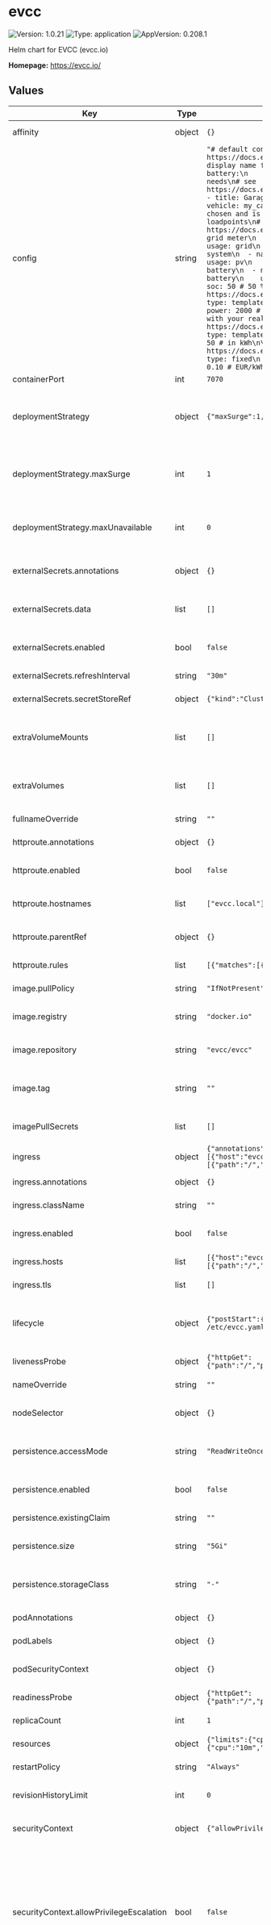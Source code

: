 # evcc

![Version: 1.0.21](https://img.shields.io/badge/Version-1.0.21-informational?style=flat-square) ![Type: application](https://img.shields.io/badge/Type-application-informational?style=flat-square) ![AppVersion: 0.208.1](https://img.shields.io/badge/AppVersion-0.208.1-informational?style=flat-square)

Helm chart for EVCC (evcc.io)

**Homepage:** <https://evcc.io/>

## Values

| Key | Type | Default | Description |
|-----|------|---------|-------------|
| affinity | object | `{}` | Affinity to use for the deployment |
| config | string | `"# default configuration, see: https://docs.evcc.io/en/docs/reference/configuration\nsite:\n  title: Home # display name for UI\n  meters:\n    grid: my_grid\n    pv:\n      - my_pv\n    battery:\n      - my_battery\n\n# define your loadpoints according your needs\n# see https://docs.evcc.io/en/docs/reference/configuration/loadpoints\nloadpoints:\n  - title: Garage # display name for UI\n    charger: my_charger # charger\n    vehicle: my_car # default vehicle\n\n# meter definitions\n# name can be freely chosen and is used as reference when assigning meters to site and loadpoints\n# for documentation see https://docs.evcc.io/docs/devices/meters\nmeters:\n  # replace with your real grid meter\n  - name: my_grid\n    type: template\n    template: demo-meter\n    usage: grid\n    power: -1000 # 1 kW feed-in\n  # replace with your real pv system\n  - name: my_pv\n    type: template\n    template: demo-meter\n    usage: pv\n    power: 4000 # 4 kW production\n  # replace with your real battery\n  - name: my_battery\n    type: template\n    template: demo-battery\n    usage: battery\n    power: -1000 # 1 kW battery charging\n    soc: 50 # 50 % state of charge\n\n# replace with your real charger\n# see https://docs.evcc.io/docs/devices/chargers\nchargers:\n  - name: my_charger\n    type: template\n    template: demo-charger\n    status: C # charging\n    power: 2000 # 2 kW charging power\n    enabled: true # optional\n\n# replace with your real vehicle (optional)\n# see https://docs.evcc.io/docs/devices/vehicles\nvehicles:\n  - name: my_car\n    type: template\n    template: offline\n    title: blue e-Golf\n    capacity: 50 # in kWh\n\n# enter your real grid tariff and feed-in price\n# see https://docs.evcc.io/docs/tariffs\ntariffs:\n  currency: EUR\n  grid:\n    type: fixed\n    price: 0.29 # EUR/kWh\n  feedin:\n    type: fixed\n    price: 0.10 # EUR/kWh\n"` |  |
| containerPort | int | `7070` |  |
| deploymentStrategy | object | `{"maxSurge":1,"maxUnavailable":0,"type":"RollingUpdate"}` | Specifies the deployment strategy used to replace old Pods by new ones, default: `RollingUpdate` |
| deploymentStrategy.maxSurge | int | `1` | The maximum number of Pods that can be created over the desired number of Pods. |
| deploymentStrategy.maxUnavailable | int | `0` | The maximum number of Pods that can be unavailable during the update. |
| externalSecrets.annotations | object | `{}` | Annotations to add to the external secret |
| externalSecrets.data | list | `[]` | Secrets to be loaded from the external secret store |
| externalSecrets.enabled | bool | `false` | Whether to enable external secrets for the configmap |
| externalSecrets.refreshInterval | string | `"30m"` | Refresh interval for the external secrets |
| externalSecrets.secretStoreRef | object | `{"kind":"ClusterSecretStore","name":""}` | Secret store reference |
| extraVolumeMounts | list | `[]` | Additional volumeMounts on the output Deployment definition. |
| extraVolumes | list | `[]` | Additional volumes on the output Deployment definition. |
| fullnameOverride | string | `""` | This is to override the chart fullname. |
| httproute.annotations | object | `{}` | Annotations for the HTTPRoute |
| httproute.enabled | bool | `false` | Whether to enable HTTPRoute for the deployment |
| httproute.hostnames | list | `["evcc.local"]` | The hostnames to use for the HTTPRoute |
| httproute.parentRef | object | `{}` | The parent reference for the HTTPRoute |
| httproute.rules | list | `[{"matches":[{"path":{"type":"PathPrefix","value":"/"}}]}]` | The rules to use for the HTTPRoute |
| image.pullPolicy | string | `"IfNotPresent"` | Pull policy for the image. |
| image.registry | string | `"docker.io"` | The image registry to pull the image from. |
| image.repository | string | `"evcc/evcc"` | The image repository to pull the image from. |
| image.tag | string | `""` | Overrides the image tag whose default is the chart appVersion. |
| imagePullSecrets | list | `[]` | The image pull secrets to use for pulling the image. |
| ingress | object | `{"annotations":{},"className":"","enabled":false,"hosts":[{"host":"evcc.local","paths":[{"path":"/","pathType":"ImplementationSpecific"}]}],"tls":[]}` | Ingress for the deployment |
| ingress.annotations | object | `{}` | Annotations for the ingress |
| ingress.className | string | `""` | The ingress class to use |
| ingress.enabled | bool | `false` | Whether to enable ingress for the deployment |
| ingress.hosts | list | `[{"host":"evcc.local","paths":[{"path":"/","pathType":"ImplementationSpecific"}]}]` | The ingress rules to use |
| ingress.tls | list | `[]` | TLS configuration for the ingress |
| lifecycle | object | `{"postStart":{"exec":{"command":["/bin/sh","-c","cp /etc/evcc/evcc.yaml /etc/evcc.yaml"]}}}` | Lifecycle hooks for the deployment (copy configmap data to correct location) |
| livenessProbe | object | `{"httpGet":{"path":"/","port":"http"},"initialDelaySeconds":10,"timeoutSeconds":5}` | Liveness probe for the deployment |
| nameOverride | string | `""` | This is to override the chart name. |
| nodeSelector | object | `{}` | NodeSelector to use for the deployment |
| persistence.accessMode | string | `"ReadWriteOnce"` | The access mode to use for the persistent volume claim |
| persistence.enabled | bool | `false` | Whether to enable persistence for the deployment |
| persistence.existingClaim | string | `""` | Use an existing PVC to persist data |
| persistence.size | string | `"5Gi"` | The size of the persistent volume claim |
| persistence.storageClass | string | `"-"` | The storage class to use for the persistent volume claim |
| podAnnotations | object | `{}` | Annotations to add to the Pod |
| podLabels | object | `{}` | Labels to add to the Pod. |
| podSecurityContext | object | `{}` | PodSecurityContext to be set on the pod level. |
| readinessProbe | object | `{"httpGet":{"path":"/","port":"http"},"initialDelaySeconds":10,"timeoutSeconds":5}` | Readyiness probe for the deployment |
| replicaCount | int | `1` | Replica count for the deployment |
| resources | object | `{"limits":{"cpu":"100m","memory":"256Mi"},"requests":{"cpu":"10m","memory":"128Mi"}}` | Resources for the deployment |
| restartPolicy | string | `"Always"` | The restart policy for the deployment. |
| revisionHistoryLimit | int | `0` | Revision history limit for the deployment |
| securityContext | object | `{"allowPrivilegeEscalation":false,"capabilities":{"drop":["ALL"]}}` | SecurityContext to be set on the container level. |
| securityContext.allowPrivilegeEscalation | bool | `false` | Whether the container should run as a non-root user runAsNonRoot: true # -- The UID to run the container as runAsUser: 30000 # -- Configures whether the container can request additional privileges |
| securityContext.capabilities | object | `{"drop":["ALL"]}` | Capabilities to add or drop from the container |
| service | object | `{"annotations":{},"port":80,"type":"ClusterIP"}` | Service for the deployment |
| service.annotations | object | `{}` | Annotations for the service |
| service.port | int | `80` | Kubernetes port where service is exposed |
| service.type | string | `"ClusterIP"` | Kubernetes service type |
| serviceAccount | object | `{"annotations":{},"automount":true,"create":false,"name":""}` | Service account |
| serviceAccount.annotations | object | `{}` | Annotations to add to the service account |
| serviceAccount.automount | bool | `true` | Automatically mount a ServiceAccount's API credentials? |
| serviceAccount.create | bool | `false` | Specifies whether a service account should be created |
| serviceAccount.name | string | `""` | The name of the service account to use. If not set and create is true, a name is generated using the fullname template |
| tolerations | list | `[]` | Tolerations to use for the deployment |

----------------------------------------------
Autogenerated from chart metadata using [helm-docs v1.14.2](https://github.com/norwoodj/helm-docs/releases/v1.14.2)

